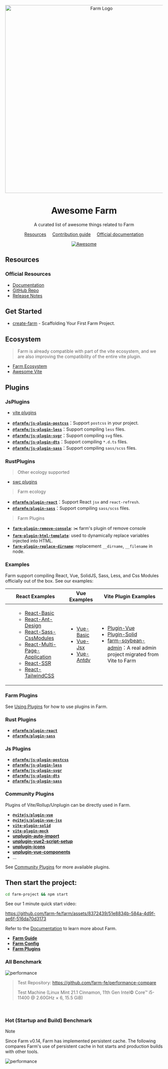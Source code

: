<div align="center">
  <p align="center">
    <a href="https://farm-fe.github.io/" target="blank"><img src="https://raw.githubusercontent.com/farm-fe/farm/main/assets/logo.png" width="600" alt="Farm Logo" /></a>
  </p>
<h1>Awesome Farm</h1>
<p>A curated list of awesome things related to Farm</p>

<a href="#resources">Resources</a>
&nbsp;&nbsp;&nbsp;
<a href="CONTRIBUTING.md">Contribution guide</a>
&nbsp;&nbsp;&nbsp;
<a href="https://farm-fe.github.io/">Official documentation</a>

  <a href="https://awesome.re">
    <img src="https://awesome.re/badge.svg" alt="Awesome">
  </a>
</div>

## Resources

### Official Resources

- [Documentation](https://farm-fe.github.io/)
- [GitHub Repo](https://github.com/farm-fe)
- [Release Notes](https://github.com/farm-fe/farm/blob/main/packages/core/CHANGELOG.md)

## Get Started

- [create-farm](https://github.com/vitejs/vite/tree/main/packages/create-vite) - Scaffolding Your First Farm Project.


## Ecosystem

> Farm is already compatible with part of the vite ecosystem, and we are also improving the compatibility of the entire vite plugin.

- [Farm Ecosystem](https://farm-fe.github.io/docs/plugins/community-plugins)
- [Awesome Vite](https://github.com/vitejs/awesome-vite/blob/master/README.md)

## Plugins

### JsPlugins

- [vite plugins](https://github.com/vitejs/awesome-vite?tab=readme-ov-file#plugins)

* **[`@farmfe/js-plugin-postcss`](https://github.com/farm-fe/farm/tree/main/js-plugins/postcss)**：Support `postcss` in your project.
* **[`@farmfe/js-plugin-less`](https://github.com/farm-fe/farm/tree/main/js-plugins/less)**：Support compiling `less` files.
* **[`@farmfe/js-plugin-svgr`](https://github.com/farm-fe/farm/tree/main/js-plugins/svgr)**：Support compiling `svg` files.
* **[`@farmfe/js-plugin-dts`](https://github.com/farm-fe/farm/tree/main/js-plugins/dts)**：Support compiling `*.d.ts` files.
* **[`@farmfe/js-plugin-sass`](https://github.com/farm-fe/farm/tree/main/js-plugins/sass)**：Support compiling `sass/scss` files.

### RustPlugins

> Other ecology supported
- [swc plugins](https://swc.rs/docs/plugin/selecting-swc-core)

> Farm ecology

* **[`@farmfe/plugin-react`](https://github.com/farm-fe/farm/tree/main/rust-plugins/react)**：Support React `jsx` and `react-refresh`.
* **[`@farmfe/plugin-sass`](https://github.com/farm-fe/farm/tree/main/rust-plugins/sass)**：Support compiling `sass/scss` files.

> Farm Plugins

* **[`farm-plugin-remove-console`](https://github.com/jstors/farm-plugin-remove-console)**: ✂️ farm's plugin of remove console
* **[`farm-plugin-html-template`](https://github.com/jstors/farm-plugin-html-template)**: used to dynamically replace variables injected into HTML.
* **[`farm-plugin-replace-dirname`](https://github.com/jstors/farm-plugin-replace-dirname)**: replacement `__dirname`, `__filename` in node.


### Examples

Farm support compiling React, Vue, SolidJS, Sass, Less, and Css Modules officially out of the box. See our examples:

<table>
  <thead>
    <th>React Examples</th>
    <th>Vue Examples</th>
    <th>Vite Plugin Examples</th>
  </thead>
  <tbody>
    <td>
      <ul>
        <ul>
<li><a href="https://github.com/farm-fe/farm/tree/main/examples/react">React-Basic</a></li>
<li><a href="https://github.com/farm-fe/farm/tree/main/examples/react-antd">React-Ant-Design</a></li>
<li><a href="https://github.com/farm-fe/farm/tree/main/examples/css-modules">React-Sass-CssModules</a></li>
<li><a href="https://github.com/farm-fe/farm/tree/main/examples/multi-page-app">React-Multi-Page-Application</a></li>
<li><a href="https://github.com/farm-fe/farm/tree/main/examples/react-ssr">React-SSR</a></li>
<li><a href="https://github.com/farm-fe/farm/tree/main/examples/tailwind">React-TailwindCSS</a></li>
      </ul>
    </td>
    <td>
      <ul>
<li><a href="https://github.com/farm-fe/farm/tree/main/examples/vue">Vue-Basic</a></li>
<li><a href="https://github.com/farm-fe/farm/tree/main/examples/vue-jsx">Vue-Jsx</a></li>
<li><a href="https://github.com/farm-fe/farm/tree/main/examples/vue-antdv">Vue-Antdv</a></li>
</ul>
    </td>
    <td>
    <ul>
<li><a href="https://github.com/farm-fe/farm/tree/main/examples/vite-adapter-vue">Plugin-Vue</a></li>
<li><a href="https://github.com/farm-fe/farm/tree/main/examples/solid">Plugin-Solid</a></li>
<li><a href="https://github.com/farm-fe/farm-soybean-admin">farm-soybean-admin</a>：A real admin project migrated from Vite to Farm</li>
</ul>
    </td>
  </tbody>
</table>

### Farm Plugins

See [Using Plugins](https://farm-fe.github.io/docs/using-plugins) for how to use plugins in Farm.

### Rust Plugins

- **[`@farmfe/plugin-react`](https://farm-fe.github.io/docs/plugins/official-plugins/react)**
- **[`@farmfe/plugin-sass`](https://farm-fe.github.io/docs/plugins/official-plugins/sass)**

### Js Plugins

- **[`@farmfe/js-plugin-postcss`](https://farm-fe.github.io/docs/plugins/official-plugins/js-postcss)**
- **[`@farmfe/js-plugin-less`](https://farm-fe.github.io/docs/plugins/official-plugins/js-less)**
- **[`@farmfe/js-plugin-svgr`](https://farm-fe.github.io/docs/plugins/official-plugins/js-svgr)**
- **[`@farmfe/js-plugin-dts`](https://farm-fe.github.io/docs/plugins/official-plugins/js-dts)**
- **[`@farmfe/js-plugin-sass`](https://farm-fe.github.io/docs/plugins/official-plugins/js-sass)**

### Community Plugins

Plugins of Vite/Rollup/Unplugin can be directly used in Farm.

- **[`@vitejs/plugin-vue`](https://github.com/vitejs/vite-plugin-vue/blob/main/packages/plugin-vue/README.md)**
- **[`@vitejs/plugin-vue-jsx`](https://github.com/vitejs/vite-plugin-vue/tree/main/packages/plugin-vue-jsx)**
- **[`vite-plugin-solid`](https://www.npmjs.com/package/vite-plugin-solid)**
- **[`vite-plugin-mock`](https://www.npmjs.com/package/vite-plugin-solid)**
- **[unplugin-auto-import](https://github.com/antfu/unplugin-auto-import)**
- **[unplugin-vue2-script-setup](https://github.com/antfu/unplugin-vue2-script-setup)**
- **[unplugin-icons](https://github.com/antfu/unplugin-icons)**
- **[unplugin-vue-components](https://github.com/antfu/unplugin-vue-components)**
- ...

See [Community Plugins](https://farm-fe.github.io/docs/plugins/community-plugins) for more available plugins.

## Then start the project:

```bash
cd farm-project && npm start
```

See our 1 minute quick start video:

https://github.com/farm-fe/farm/assets/8372439/51e8834b-584a-4d9f-ae6f-516da70d3173

Refer to the [Documentation](https://farm-fe.github.io) to learn more about Farm.

- **[Farm Guide](https://farm-fe.github.io/docs/quick-start)**
- **[Farm Config](https://farm-fe.github.io/docs/config/farm-config)**
- **[Farm Plugins](https://farm-fe.github.io/docs/plugins/overview)**


### All Benchmark

![performance](./assets/2023-12-5.benchmark.jpg)

> Test Repository: https://github.com/farm-fe/performance-compare
>
> Test Machine (Linux Mint 21.1 Cinnamon, 11th Gen Intel© Core™ i5-11400 @ 2.60GHz × 6, 15.5 GiB)

<br />

### Hot (Startup and Build) Benchmark

> [!NOTE]
> Since Farm v0.14, Farm has implemented persistent cache. The following compares Farm's use of persistent cache in hot starts and production builds with other tools.

![performance](<./assets/2023-12-5.benchmark(hot).jpg>)
